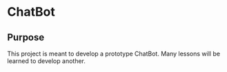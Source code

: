 # ChatBot

## Purpose

This project is meant to develop a prototype ChatBot. Many lessons will be learned to develop another.
